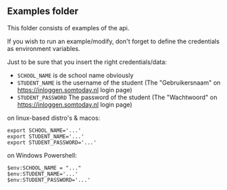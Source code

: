 ## Examples folder


This folder consists of examples of the api.


If you wish to run an example/modify, don't forget to define the credentials as environment variables.


Just to be sure that you insert the right credentials/data:
- ``SCHOOL_NAME`` is de school name obviously
- ``STUDENT_NAME`` is the username of the student (The "Gebruikersnaam" on https://inloggen.somtoday.nl login page)
- ``STUDENT_PASSWORD`` The password of the student (The "Wachtwoord" on https://inloggen.somtoday.nl login page)

on linux-based distro's & macos:
```
export SCHOOL_NAME='...'
export STUDENT_NAME='...'
export STUDENT_PASSWORD='...' 
```
on Windows Powershell:
```
$env:SCHOOL_NAME = "..." 
$env:STUDENT_NAME='...'
$env:STUDENT_PASSWORD='...'

```
